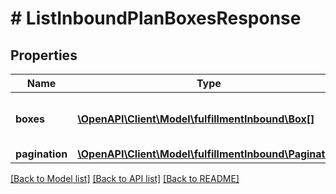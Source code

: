 # # ListInboundPlanBoxesResponse

## Properties

Name | Type | Description | Notes
------------ | ------------- | ------------- | -------------
**boxes** | [**\OpenAPI\Client\Model\fulfillmentInbound\Box[]**](Box.md) | A list of boxes in an inbound plan. |
**pagination** | [**\OpenAPI\Client\Model\fulfillmentInbound\Pagination**](Pagination.md) |  | [optional]

[[Back to Model list]](../../README.md#models) [[Back to API list]](../../README.md#endpoints) [[Back to README]](../../README.md)
